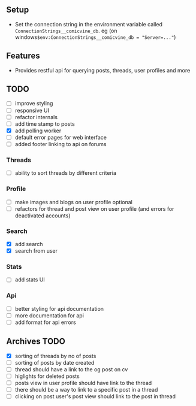 ﻿
## Setup
- Set the connection string in the environment variable called `ConnectionStrings__comicvine_db`. eg (on windows`$env:ConnectionStrings__comicvine_db = "Server=..."`)
## Features
- Provides restful api for querying posts, threads, user profiles and more

## TODO
-[ ] improve styling
-[ ] responsive UI
-[ ] refactor internals
-[ ] add time stamp to posts
-[x] add polling worker
-[ ] default error pages for web interface
-[ ] added footer linking to api on forums

### Threads 
-[ ] ability to sort threads by different criteria

### Profile
-[ ] make images and blogs on user profile optional
-[ ] refactors for thread and post view on user profile (and errors for deactivated accounts)

### Search
-[x] add search
-[x] search from user

### Stats
-[ ] add stats UI

### Api
-[ ] better styling for api documentation
-[ ] more documentation for api
-[ ] add format for api errors

## Archives TODO
-[x] sorting of threads by no of posts 
-[ ] sorting of posts by date created
-[ ] thread should have a link to the og post on cv
-[ ] higlights for deleted posts
-[ ] posts view in user profile should have link to the thread
-[ ] there should be a way to link to a specific post in a thread
-[ ] clicking on post user's post view should link to the post in thread